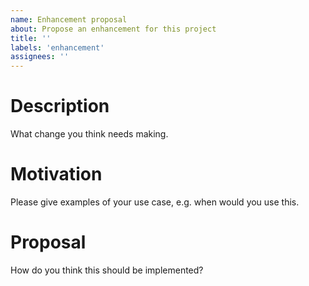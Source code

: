 ```yaml
---
name: Enhancement proposal
about: Propose an enhancement for this project
title: ''
labels: 'enhancement'
assignees: ''
---
```

# Description

What change you think needs making.

# Motivation

Please give examples of your use case, e.g. when would you use this.

# Proposal

How do you think this should be implemented?